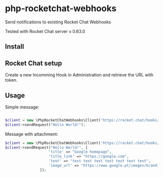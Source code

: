 # php-rocketchat-webhooks
Send notifications to existing Rocket Chat Webhooks

Tested with Rocket Chat server  v 0.63.0

## Install


## Rocket Chat setup

Create a new Incomming Hook in Administration and retrieve the URL with token.


## Usage

Simple message: 
```php

$client = new \PhpRocketChatWebhooks\Client('https://rocket.chat/hooks/TOKEN', "Optiona-Username");
$client->sendRequest("Hello World!");
```

Message with attachment:
```php
$client = new \PhpRocketChatWebhooks\Client('https://rocket.chat/hooks/TOKEN', "Optiona-Username");
$client->sendRequest("Hello World!", [
                    'title' => "Google homepage",
                    'title_link' => "https://google.com",
                    'text' => "text text text text text text text",
                    'image_url' => "https://www.google.pt/images/branding/googlelogo/1x/googlelogo_color_272x92dp.png",
                ]);
```
